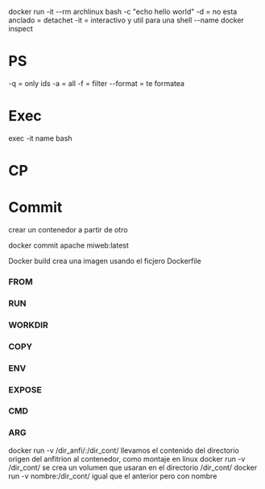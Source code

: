 docker run -it --rm archlinux bash -c "echo hello world"
-d = no esta anclado = detachet
-it = interactivo y util para una shell
--name 
docker inspect
# PS
-q = only ids
-a = all
-f = filter
--format =  te formatea
# Exec
exec -it name bash

# CP

# Commit
crear un contenedor a partir de otro

docker commit apache miweb:latest

Docker build crea una imagen usando el ficjero Dockerfile
### FROM
### RUN
### WORKDIR
### COPY
### ENV

### EXPOSE
### CMD
### ARG

docker run -v /dir_anfi/:/dir_cont/ llevamos el contenido del directorio origen del anfitrion al contenedor, como montaje en linux
docker run -v /dir_cont/ se crea un volumen que usaran en el directorio /dir_cont/
docker run -v nombre:/dir_cont/ igual que el anterior pero con nombre




